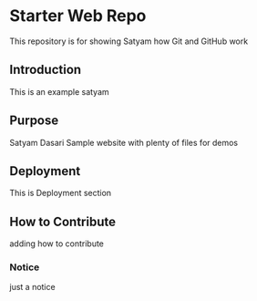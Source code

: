 # Starter Web Repo

This repository is for showing Satyam how Git and GitHub work

## Introduction

This is an example satyam

## Purpose

Satyam Dasari Sample website with plenty of files for demos

## Deployment

This is Deployment section

## How to Contribute

adding how to contribute 

### Notice
just a notice